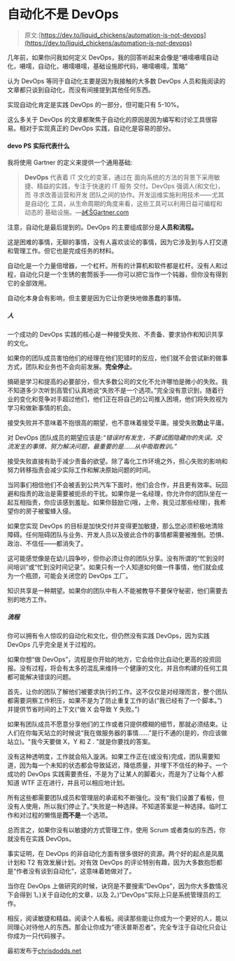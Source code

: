 # 自动化不是 DevOps

> 原文:[https://dev.to/liquid_chickens/automation-is-not-devops](https://dev.to/liquid_chickens/automation-is-not-devops)

几年前，如果你问我如何定义 DevOps，我的回答听起来会像是“嗫嚅嗫嚅自动化，嗫嚅，自动化，嗫嚅嗫嚅，基础设施即代码，嗫嚅嗫嚅，策略”

认为 DevOps 等同于自动化主要是因为我接触的大多数 DevOps 人员和我阅读的文章都只谈到自动化，而没有间接提到其他任何东西。

实现自动化肯定是实践 DevOps 的一部分，但可能只有 5-10%。

这么多关于 DevOps 的文章都聚焦于自动化的原因是因为编写和讨论工具很容易。相对于实现真正的 DevOps 实践，自动化是容易的部分。

#### devo PS 实际代表什么

我将使用 Gartner 的定义来提供一个通用基础:

> **DevOps**
> 代表着 IT 文化的变革，通过在
> 面向系统的方法的背景下采用敏捷、精益的实践，专注于快速的 IT 服务
> 交付。DevOps 强调人(和文化)，而
> 寻求改善运营和开发
> 团队之间的协作。开发运维实施利用技术——尤其是自动化
> 工具，从生命周期的角度来看，这些工具可以利用日益可编程和动态的
> 基础设施。—[â€ŠGartner.com](http://blogs.gartner.com/it-glossary/devops/)

注意，自动化是最后提到的。DevOps 的主要组成部分是**人员和流程。**

这是困难的事情，无聊的事情，没有人喜欢谈论的事情，因为它涉及到与人打交道和管理工作。但它也是完成任务的材料。

自动化是一个力量倍增器，一个杠杆。所有的计算机和软件都是杠杆。没有人和过程，自动化只是一个生锈的套筒扳手——你可以把它当作一个钝器，但你没有得到它的全部效用。

自动化本身会有影响，但主要是因为它让你更快地做愚蠢的事情。

##### 人

一个成功的 DevOps 实践的核心是一种接受失败、不责备、要求协作和知识共享的文化。

如果你的团队成员害怕他们的经理在他们犯错时的反应，他们就不会尝试新的做事方式，团队和业务也不会向前发展。**完全停止**。

搞砸是学习和提高的必要部分，但大多数公司的文化不允许哪怕是微小的失败。我不知道多少次听到高管们认真地说“失败不是一个选项。”完全没有意识到，随着行业的变化和竞争对手超过他们，他们正在将自己的公司推入困境，他们将失败视为学习和做新事情的机会。

接受失败并不意味着不抱很高的期望，也不意味着接受平庸。接受失败**防止**平庸。

对 DevOps 团队成员的期望应该是:*“错误时有发生，不要试图隐藏你的失误。交流发生的事情，努力解决问题，最重要的是……从中吸取教训。”*

接受失败直接有助于减少责备的欲望。除了毒化工作环境之外，担心失败的影响和努力转移指责会减少实际工作和解决原始问题的时间。

当同事们相信他们不会被丢到公共汽车下面时，他们会合作，并且更有效率。玩回避和指责的政治是需要被扼杀的干扰。如果你是一名经理，你允许你的团队坐在一起互相指责，你应该感到羞耻。如果你鼓励它(哦，上帝，我见过那些经理)，我希望你的房子被蜜蜂入侵。

如果您实现 DevOps 的目标是加快交付并变得更加敏捷，那么您必须积极地清除障碍。任何阻碍团队与业务、开发人员以及彼此合作的事情都需要被推倒。恐惧、政治、不信任——都消失了。

这可能感觉像是在幼儿园争吵，但你必须让你的团队分享。没有所谓的“忙到没时间培训”或“忙到没时间记录”。如果只有一个人知道如何做一件事情，他们就会成为一个瓶颈，可能会关闭您的 DevOps 工厂。

知识共享是一种期望。如果你的团队中有人不能被教导不要保守秘密，他们需要去别的地方工作。

##### 流程

你可以拥有令人惊叹的自动化和文化，但仍然没有实践 DevOps，因为实践 DevOps 几乎完全是关于过程的。

如果你想“做 DevOps”，流程是你开始的地方，它会给你比自动化更高的投资回报。没有过程，将会有太多的混乱来维持一个健康的文化，并且你构建的任何工具都可能解决错误的问题。

首先，让你的团队了解他们被要求执行的工作。这不仅仅是对经理而言，整个团队都需要洞察工作积压，如果不是为了防止重复工作的话(“我已经有了一个脚本。”)并提供节省时间的上下文(“做 X 会导致 Y 失败。”)

如果有团队成员不愿意分享他们的工作或者只提供模糊的细节，那就必须结束。让人们在你每天站立的时候说“我在做服务器的事情……”是行不通的(是的，你应该做站立)。"我今天要做 X，Y 和 Z . "就是你要找的答案。

没有这种透明度，工作就会陷入漩涡。如果工作正在(或没有)完成，团队需要知道，因为每一个未知的状态都会导致延迟，降低质量，并埋下不信任的种子。一个成功的 DevOps 实践需要责任，不是为了让某人的脚着火，而是为了让每个人都知道 WTF 正在进行，并且可以相应地计划。

所有这些都需要团队成员和管理层的承诺和不断强化。没有“我们设置了看板，但没有人使用，所以我们停止了。”失败是一种选择。不知道答案是一种选择。临时工作和对过程的懒惰是**而不是**一个选项。

总而言之，如果你没有以敏捷的方式管理工作，使用 Scrum 或者类似的东西，你就没有在实践 DevOps。

事实证明，在 DevOps 的非自动化方面有很多很好的资源。两个好的起点是凤凰计划和 T2 有效发展计划。对有效 DevOps 的评论特别有趣，因为大多数抱怨都是“作者没有谈到自动化”，这意味着她做对了。

当你在 DevOps 上做研究的时候，诀窍是不要搜索“DevOps”，因为你大多数情况下会得到 1。)关于自动化的文章，以及 2。)“DevOps”实际上只是系统管理员的工作。

相反，阅读敏捷和精益。阅读个人看板。阅读那些能让你成为一个更好的人，能以同理心对待他人的东西。那会让你成为“德沃普斯忍者”。完全专注于自动化只会让你成为一只代码猴子。

最初发布于[chrisdodds.net](http://chrisdodds.net/automation-is-not-devops)
